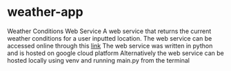 # weather-app
Weather Conditions Web Service 
A web service that returns the current weather conditions for a user inputted location. 
The web service can be accessed online through this [link](https://weather-app-323116.appspot.com/ "Weather App")
The web service was written in python and is hosted on google cloud platform 
Alternatively the web service can be hosted locally using venv and running main.py from the terminal 
